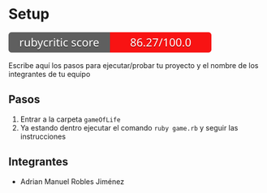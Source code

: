 # Setup

![RubyCritic](../gameOfLife/badges/rubycritic_badge_score.svg)

Escribe aquí los pasos para ejecutar/probar tu proyecto y el nombre de los integrantes de tu equipo

## Pasos

1. Entrar a la carpeta `gameOfLife`
2. Ya estando dentro ejecutar el comando `ruby game.rb` y seguir las instrucciones


## Integrantes

- Adrian Manuel Robles Jiménez
